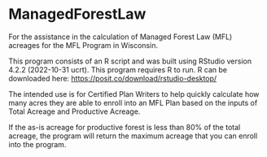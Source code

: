 # ManagedForestLaw
For the assistance in the calculation of Managed Forest Law (MFL) acreages for the MFL Program in Wisconsin.

This program consists of an R script and was built using RStudio version 4.2.2 (2022-10-31 ucrt). This program requires R to run. R can be downloaded here: https://posit.co/download/rstudio-desktop/

The intended use is for Certified Plan Writers to help quickly calculate how many acres they are able to enroll into an MFL Plan based on the inputs of Total Acreage and Productive Acreage.

If the as-is acreage for productive forest is less than 80% of the total acreage, the program will return the maximum acreage that you can enroll into the program.
